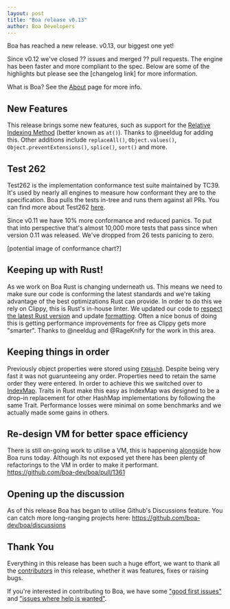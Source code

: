 ```yaml
---
layout: post
title: "Boa release v0.13"
author: Boa Developers
---
```


Boa has reached a new release. v0.13, our biggest one yet!

Since v0.12 we've closed ?? issues and merged ?? pull requests. The engine has been faster and more compliant to the spec. Below are some of the highlights but please see the [changelog link] for more information.

What is Boa? See the [About](/about) page for more info.

## New Features

This release brings some new features, such as support for the [Relative Indexing Method](https://developer.mozilla.org/en-US/docs/Web/JavaScript/Reference/Global_Objects/Array/at) (better known as `at()`). Thanks to @neeldug for adding this. Other additions include `replaceAll()`, `Object.values()`, `Object.preventExtensions()`, `splice()`, `sort()` and more.

## Test 262

Test262 is the implementation conformance test suite maintained by TC39. It's used by nearly all engines to measure how conformant they are to the specification. Boa pulls the tests in-tree and runs them against all PRs. You can find more about Test262 [here](https://github.com/tc39/test262).

Since v0.11 we have 10% more conformance and reduced panics. To put that into perspective that's almost 10,000 more tests that pass since when version 0.11 was released. We've dropped from 26 tests panicing to zero.

[potential image of conformance chart?]

## Keeping up with Rust!

As we work on Boa Rust is changing underneath us. This means we need to make sure our code is conforming the latest standards and we're taking advantage of the best optimizations Rust can provide. In order to do this we rely on Clippy, this is Rust's in-house linter. We updated our code to [respect the latest Rust version](https://github.com/boa-dev/boa/pull/1352) and update [formatting](https://github.com/boa-dev/boa/pull/1356). Often a nice bonus of doing this is getting performance improvements for free as Clippy gets more "smarter". Thanks to @neeldug and @RageKnify for the work in this area.

## Keeping things in order

Previously object properties were stored using [`FXHash0`](https://crates.io/crates/fxhash). Despite being very fast it was not guarunteeing any order. Properties need to retain the same order they were entered. In order to achieve this we switched over to [IndexMap](https://docs.rs/indexmap/1.7.0/indexmap/). Traits in Rust make this easy as IndexMap was designed to be a drop-in replacement for other HashMap implementations by following the same Trait. Performance losses were minimal on some benchmarks and we actually made some gains in others.

## Re-design VM for better space efficiency

There is still on-going work to utilise a VM, this is happening [alongside](https://github.com/boa-dev/boa/blob/master/docs/vm.md#state-of-play) how Boa runs today. Although its not exposed yet there has been plenty of refactorings to the VM in order to make it performant. https://github.com/boa-dev/boa/pull/1361

## Opening up the discussion

As of this release Boa has began to utilise Github's Discussions feature. You can catch more long-ranging projects here:
https://github.com/boa-dev/boa/discussions

## Thank You

Everything in this release has been such a huge effort, we want to thank all the [contributors](https://github.com/boa-dev/boa/graphs/contributors?from=2021-06-01&to=2021-09-26&type=c) in this release, whether it was features, fixes or raising bugs.

If you're interested in contributing to Boa, we have some ["good first issues"](https://github.com/boa-dev/boa/issues?q=is%3Aopen+is%3Aissue+label%3A%22good+first+issue%22) and ["issues where help is wanted"](https://github.com/boa-dev/boa/issues?q=is%3Aopen+is%3Aissue+label%3A%22help+wanted%22).

